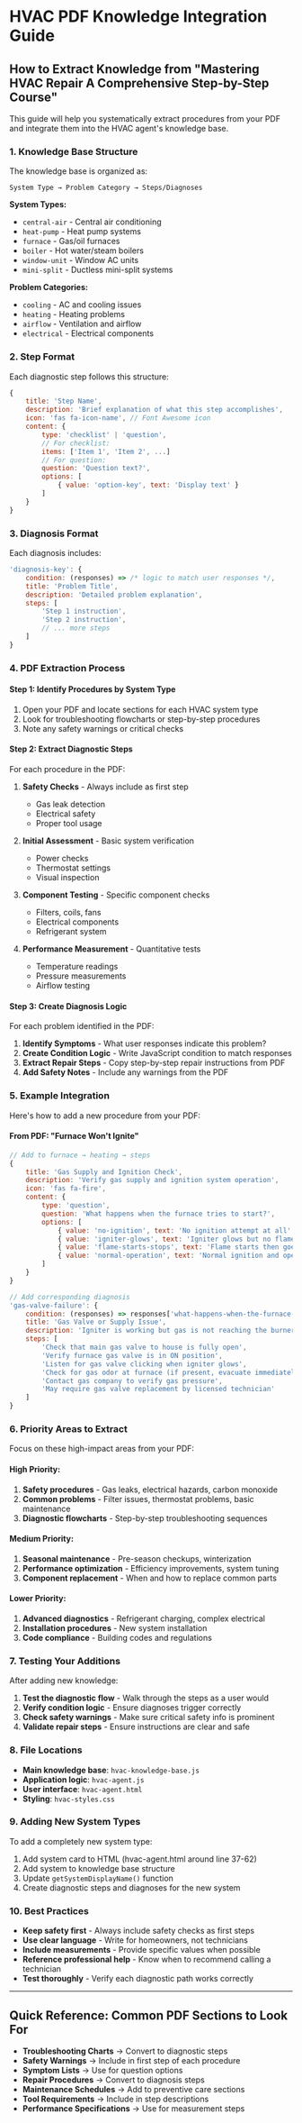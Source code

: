 # HVAC PDF Knowledge Integration Guide

## How to Extract Knowledge from "Mastering HVAC Repair A Comprehensive Step-by-Step Course"

This guide will help you systematically extract procedures from your PDF and integrate them into the HVAC agent's knowledge base.

### 1. Knowledge Base Structure

The knowledge base is organized as:
```
System Type → Problem Category → Steps/Diagnoses
```

**System Types:**
- `central-air` - Central air conditioning
- `heat-pump` - Heat pump systems  
- `furnace` - Gas/oil furnaces
- `boiler` - Hot water/steam boilers
- `window-unit` - Window AC units
- `mini-split` - Ductless mini-split systems

**Problem Categories:**
- `cooling` - AC and cooling issues
- `heating` - Heating problems
- `airflow` - Ventilation and airflow
- `electrical` - Electrical components

### 2. Step Format

Each diagnostic step follows this structure:

```javascript
{
    title: 'Step Name',
    description: 'Brief explanation of what this step accomplishes',
    icon: 'fas fa-icon-name', // Font Awesome icon
    content: {
        type: 'checklist' | 'question',
        // For checklist:
        items: ['Item 1', 'Item 2', ...]
        // For question:
        question: 'Question text?',
        options: [
            { value: 'option-key', text: 'Display text' }
        ]
    }
}
```

### 3. Diagnosis Format

Each diagnosis includes:

```javascript
'diagnosis-key': {
    condition: (responses) => /* logic to match user responses */,
    title: 'Problem Title',
    description: 'Detailed problem explanation',
    steps: [
        'Step 1 instruction',
        'Step 2 instruction',
        // ... more steps
    ]
}
```

### 4. PDF Extraction Process

#### Step 1: Identify Procedures by System Type
1. Open your PDF and locate sections for each HVAC system type
2. Look for troubleshooting flowcharts or step-by-step procedures
3. Note any safety warnings or critical checks

#### Step 2: Extract Diagnostic Steps
For each procedure in the PDF:

1. **Safety Checks** - Always include as first step
   - Gas leak detection
   - Electrical safety
   - Proper tool usage

2. **Initial Assessment** - Basic system verification
   - Power checks
   - Thermostat settings
   - Visual inspection

3. **Component Testing** - Specific component checks
   - Filters, coils, fans
   - Electrical components
   - Refrigerant system

4. **Performance Measurement** - Quantitative tests
   - Temperature readings
   - Pressure measurements
   - Airflow testing

#### Step 3: Create Diagnosis Logic
For each problem identified in the PDF:

1. **Identify Symptoms** - What user responses indicate this problem?
2. **Create Condition Logic** - Write JavaScript condition to match responses
3. **Extract Repair Steps** - Copy step-by-step repair instructions from PDF
4. **Add Safety Notes** - Include any warnings from the PDF

### 5. Example Integration

Here's how to add a new procedure from your PDF:

#### From PDF: "Furnace Won't Ignite"
```javascript
// Add to furnace → heating → steps
{
    title: 'Gas Supply and Ignition Check',
    description: 'Verify gas supply and ignition system operation',
    icon: 'fas fa-fire',
    content: {
        type: 'question',
        question: 'What happens when the furnace tries to start?',
        options: [
            { value: 'no-ignition', text: 'No ignition attempt at all' },
            { value: 'igniter-glows', text: 'Igniter glows but no flame' },
            { value: 'flame-starts-stops', text: 'Flame starts then goes out' },
            { value: 'normal-operation', text: 'Normal ignition and operation' }
        ]
    }
}

// Add corresponding diagnosis
'gas-valve-failure': {
    condition: (responses) => responses['what-happens-when-the-furnace-tries-to-start?'] === 'igniter-glows',
    title: 'Gas Valve or Supply Issue',
    description: 'Igniter is working but gas is not reaching the burners.',
    steps: [
        'Check that main gas valve to house is fully open',
        'Verify furnace gas valve is in ON position',
        'Listen for gas valve clicking when igniter glows',
        'Check for gas odor at furnace (if present, evacuate immediately)',
        'Contact gas company to verify gas pressure',
        'May require gas valve replacement by licensed technician'
    ]
}
```

### 6. Priority Areas to Extract

Focus on these high-impact areas from your PDF:

#### High Priority:
1. **Safety procedures** - Gas leaks, electrical hazards, carbon monoxide
2. **Common problems** - Filter issues, thermostat problems, basic maintenance
3. **Diagnostic flowcharts** - Step-by-step troubleshooting sequences

#### Medium Priority:
1. **Seasonal maintenance** - Pre-season checkups, winterization
2. **Performance optimization** - Efficiency improvements, system tuning
3. **Component replacement** - When and how to replace common parts

#### Lower Priority:
1. **Advanced diagnostics** - Refrigerant charging, complex electrical
2. **Installation procedures** - New system installation
3. **Code compliance** - Building codes and regulations

### 7. Testing Your Additions

After adding new knowledge:

1. **Test the diagnostic flow** - Walk through the steps as a user would
2. **Verify condition logic** - Ensure diagnoses trigger correctly
3. **Check safety warnings** - Make sure critical safety info is prominent
4. **Validate repair steps** - Ensure instructions are clear and safe

### 8. File Locations

- **Main knowledge base**: `hvac-knowledge-base.js`
- **Application logic**: `hvac-agent.js` 
- **User interface**: `hvac-agent.html`
- **Styling**: `hvac-styles.css`

### 9. Adding New System Types

To add a completely new system type:

1. Add system card to HTML (hvac-agent.html around line 37-62)
2. Add system to knowledge base structure
3. Update `getSystemDisplayName()` function
4. Create diagnostic steps and diagnoses for the new system

### 10. Best Practices

- **Keep safety first** - Always include safety checks as first steps
- **Use clear language** - Write for homeowners, not technicians
- **Include measurements** - Provide specific values when possible
- **Reference professional help** - Know when to recommend calling a technician
- **Test thoroughly** - Verify each diagnostic path works correctly

---

## Quick Reference: Common PDF Sections to Look For

- **Troubleshooting Charts** → Convert to diagnostic steps
- **Safety Warnings** → Include in first step of each procedure  
- **Symptom Lists** → Use for question options
- **Repair Procedures** → Convert to diagnosis steps
- **Maintenance Schedules** → Add to preventive care sections
- **Tool Requirements** → Include in step descriptions
- **Performance Specifications** → Use for measurement steps
